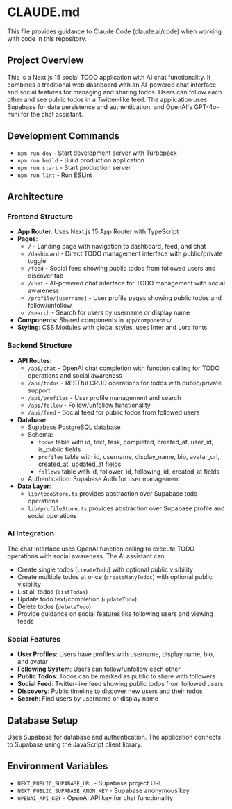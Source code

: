 # CLAUDE.md

This file provides guidance to Claude Code (claude.ai/code) when working with code in this repository.

## Project Overview

This is a Next.js 15 social TODO application with AI chat functionality. It combines a traditional web dashboard with an AI-powered chat interface and social features for managing and sharing todos. Users can follow each other and see public todos in a Twitter-like feed. The application uses Supabase for data persistence and authentication, and OpenAI's GPT-4o-mini for the chat assistant.

## Development Commands

- `npm run dev` - Start development server with Turbopack
- `npm run build` - Build production application
- `npm run start` - Start production server  
- `npm run lint` - Run ESLint

## Architecture

### Frontend Structure
- **App Router**: Uses Next.js 15 App Router with TypeScript
- **Pages**: 
  - `/` - Landing page with navigation to dashboard, feed, and chat
  - `/dashboard` - Direct TODO management interface with public/private toggle
  - `/feed` - Social feed showing public todos from followed users and discover tab
  - `/chat` - AI-powered chat interface for TODO management with social awareness
  - `/profile/[username]` - User profile pages showing public todos and follow/unfollow
  - `/search` - Search for users by username or display name
- **Components**: Shared components in `app/components/`
- **Styling**: CSS Modules with global styles, uses Inter and Lora fonts

### Backend Structure
- **API Routes**: 
  - `/api/chat` - OpenAI chat completion with function calling for TODO operations and social awareness
  - `/api/todos` - RESTful CRUD operations for todos with public/private support
  - `/api/profiles` - User profile management and search
  - `/api/follow` - Follow/unfollow functionality 
  - `/api/feed` - Social feed for public todos from followed users
- **Database**: 
  - Supabase PostgreSQL database
  - Schema: 
    - `todos` table with id, text, task, completed, created_at, user_id, is_public fields
    - `profiles` table with id, username, display_name, bio, avatar_url, created_at, updated_at fields
    - `follows` table with id, follower_id, following_id, created_at fields
  - Authentication: Supabase Auth for user management
- **Data Layer**: 
  - `lib/todoStore.ts` provides abstraction over Supabase todo operations
  - `lib/profileStore.ts` provides abstraction over Supabase profile and social operations

### AI Integration
The chat interface uses OpenAI function calling to execute TODO operations with social awareness. The AI assistant can:
- Create single todos (`createTodo`) with optional public visibility
- Create multiple todos at once (`createManyTodos`) with optional public visibility
- List all todos (`listTodos`)
- Update todo text/completion (`updateTodo`)
- Delete todos (`deleteTodo`)
- Provide guidance on social features like following users and viewing feeds

### Social Features
- **User Profiles**: Users have profiles with username, display name, bio, and avatar
- **Following System**: Users can follow/unfollow each other
- **Public Todos**: Todos can be marked as public to share with followers
- **Social Feed**: Twitter-like feed showing public todos from followed users
- **Discovery**: Public timeline to discover new users and their todos
- **Search**: Find users by username or display name

## Database Setup

Uses Supabase for database and authentication. The application connects to Supabase using the JavaScript client library.

## Environment Variables

- `NEXT_PUBLIC_SUPABASE_URL` - Supabase project URL
- `NEXT_PUBLIC_SUPABASE_ANON_KEY` - Supabase anonymous key
- `OPENAI_API_KEY` - OpenAI API key for chat functionality